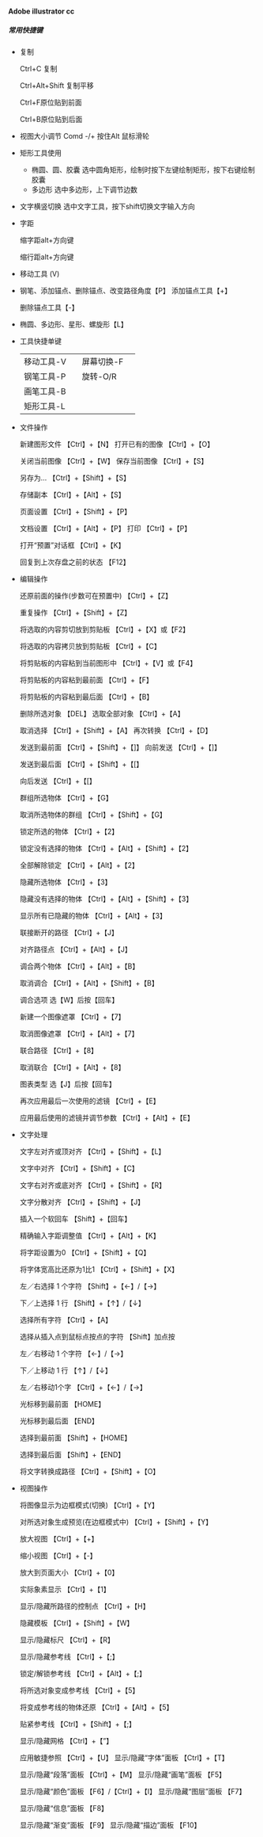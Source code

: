 #### Adobe illustrator cc



##### 常用快捷键

- 复制

  Ctrl+C 复制

  Ctrl+Alt+Shift 复制平移

  Ctrl+F原位贴到前面

  Ctrl+B原位贴到后面
  

- 视图大小调节
  Comd  -/+
  按住Alt 鼠标滑轮
  

- 矩形工具使用

  - 椭圆、圆、胶囊
    选中圆角矩形，绘制时按下左键绘制矩形，按下右键绘制胶囊
  - 多边形
    选中多边形，上下调节边数
    

- 文字横竖切换
  选中文字工具，按下shift切换文字输入方向

- 字距

  缩字距alt+方向键

  缩行距alt+方向键

- 移动工具 (V)

- 钢笔、添加锚点、删除锚点、改变路径角度【P】
  添加锚点工具【+】

  删除锚点工具【-】

- 椭圆、多边形、星形、螺旋形【L】

- 工具快捷单键

  |            |      |            |      |
  | ---------- | ---- | ---------- | ---- |
  | 移动工具-V |      | 屏幕切换-F |      |
  | 钢笔工具-P |      | 旋转-O/R   |      |
  | 画笔工具-B |      |            |      |
  | 矩形工具-L |      |            |      |

- 文件操作

  新建图形文件 【Ctrl】+【N】 打开已有的图像 【Ctrl】+【O】

  关闭当前图像 【Ctrl】+【W】 保存当前图像 【Ctrl】+【S】

  另存为… 【Ctrl】+【Shift】+【S】

  存储副本 【Ctrl】+【Alt】+【S】

  页面设置 【Ctrl】+【Shift】+【P】

  文档设置 【Ctrl】+【Alt】+【P】 打印 【Ctrl】+【P】

  打开“预置”对话框 【Ctrl】+【K】

  回复到上次存盘之前的状态 【F12】
  

- 编辑操作

  还原前面的操作(步数可在预置中) 【Ctrl】+【Z】

  重复操作 【Ctrl】+【Shift】+【Z】

  将选取的内容剪切放到剪贴板 【Ctrl】+【X】或【F2】

  将选取的内容拷贝放到剪贴板 【Ctrl】+【C】

  将剪贴板的内容粘到当前图形中 【Ctrl】+【V】或【F4】

  将剪贴板的内容粘到最前面 【Ctrl】+【F】

  将剪贴板的内容粘到最后面 【Ctrl】+【B】

  删除所选对象 【DEL】 选取全部对象 【Ctrl】+【A】

  取消选择 【Ctrl】+【Shift】+【A】 再次转换 【Ctrl】+【D】

  发送到最前面 【Ctrl】+【Shift】+【]】 向前发送 【Ctrl】+【]】

  发送到最后面 【Ctrl】+【Shift】+【[】

  向后发送 【Ctrl】+【[】

  群组所选物体 【Ctrl】+【G】

  取消所选物体的群组 【Ctrl】+【Shift】+【G】

  锁定所选的物体 【Ctrl】+【2】

  锁定没有选择的物体 【Ctrl】+【Alt】+【Shift】+【2】

  全部解除锁定 【Ctrl】+【Alt】+【2】

  隐藏所选物体 【Ctrl】+【3】

  隐藏没有选择的物体 【Ctrl】+【Alt】+【Shift】+【3】

  显示所有已隐藏的物体 【Ctrl】+【Alt】+【3】

  联接断开的路径 【Ctrl】+【J】

  对齐路径点 【Ctrl】+【Alt】+【J】

  调合两个物体 【Ctrl】+【Alt】+【B】

  取消调合 【Ctrl】+【Alt】+【Shift】+【B】

  调合选项 选【W】后按【回车】

  新建一个图像遮罩 【Ctrl】+【7】

  取消图像遮罩 【Ctrl】+【Alt】+【7】

  联合路径 【Ctrl】+【8】

  取消联合 【Ctrl】+【Alt】+【8】

  图表类型 选【J】后按【回车】

  再次应用最后一次使用的滤镜 【Ctrl】+【E】

  应用最后使用的滤镜并调节参数 【Ctrl】+【Alt】+【E】
  

- 文字处理

  文字左对齐或顶对齐 【Ctrl】+【Shift】+【L】

  文字中对齐 【Ctrl】+【Shift】+【C】

  文字右对齐或底对齐 【Ctrl】+【Shift】+【R】

  文字分散对齐 【Ctrl】+【Shift】+【J】

  插入一个软回车 【Shift】+【回车】

  精确输入字距调整值 【Ctrl】+【Alt】+【K】

  将字距设置为0 【Ctrl】+【Shift】+【Q】

  将字体宽高比还原为1比1 【Ctrl】+【Shift】+【X】

  左／右选择 1 个字符 【Shift】+【←】/【→】

  下／上选择 1 行 【Shift】+【↑】/【↓】

  选择所有字符 【Ctrl】+【A】

  选择从插入点到鼠标点按点的字符 【Shift】加点按

  左／右移动 1 个字符 【←】/【→】

  下／上移动 1 行 【↑】/【↓】

  左／右移动1个字 【Ctrl】+【←】/【→】

  光标移到最前面 【HOME】

  光标移到最后面 【END】

  选择到最前面 【Shift】+【HOME】

  选择到最后面 【Shift】+【END】

  将文字转换成路径 【Ctrl】+【Shift】+【O】

  

- 视图操作

  将图像显示为边框模式(切换) 【Ctrl】+【Y】

  对所选对象生成预览(在边框模式中) 【Ctrl】+【Shift】+【Y】

  放大视图 【Ctrl】+【+】

  缩小视图 【Ctrl】+【-】

  放大到页面大小 【Ctrl】+【0】

  实际象素显示 【Ctrl】+【1】

  显示/隐藏所路径的控制点 【Ctrl】+【H】

  隐藏模板 【Ctrl】+【Shift】+【W】

  显示/隐藏标尺 【Ctrl】+【R】

  显示/隐藏参考线 【Ctrl】+【;】

  锁定/解锁参考线 【Ctrl】+【Alt】+【;】

  将所选对象变成参考线 【Ctrl】+【5】

  将变成参考线的物体还原 【Ctrl】+【Alt】+【5】

  贴紧参考线 【Ctrl】+【Shift】+【;】

  显示/隐藏网格 【Ctrl】+【”】

  应用敏捷参照 【Ctrl】+【U】 显示/隐藏“字体”面板 【Ctrl】+【T】

  显示/隐藏“段落”面板 【Ctrl】+【M】 显示/隐藏“画笔”面板 【F5】

  显示/隐藏“颜色”面板 【F6】/【Ctrl】+【I】 显示/隐藏“图层”面板 【F7】

  显示/隐藏“信息”面板 【F8】

  显示/隐藏“渐变”面板 【F9】 显示/隐藏“描边”面板 【F10】

 

#####  